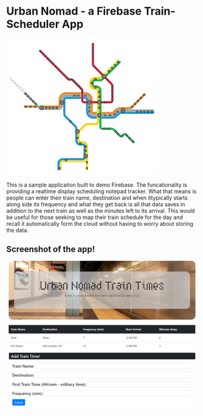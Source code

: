 # Urban Nomad - a Firebase Train-Scheduler App
![Train_Icon](assets/images/main.png)

This is a sample application built to demo Firebase. The funcationality is providing a realtime display scheduling notepad tracker. What that means is people can enter their train name, destination and when ittypically starts along side its frequency and what they get back is all that data saves in addition to the next train as well as the minutes left to its arrival. This would be useful for those seeking to map their train schedule for the day and recall it automatically form the cloud without having to worry about storing the data.

## Screenshot of the app!
![In Game Screenshot](assets/images/SH.PNG)
